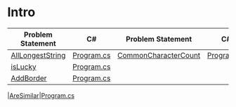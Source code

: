 # Intro 
|Problem Statement|C#|Problem Statement|C#|
|---|---|---|---|
|[AllLongestString](https://github.com/suren-vanyan/CodeSignal/tree/master/Intro/AllLongestString)|[Program.cs](https://github.com/suren-vanyan/CodeSignal/blob/master/Intro/AllLongestString/AllLongestString/Program.cs)|[CommonCharacterCount]()|[Program.cs](https://github.com/suren-vanyan/CodeSignal/blob/master/Intro/CommonCharacterCount/CommonCharacterCount/Program.cs)
|[isLucky]()|[Program.cs](https://github.com/suren-vanyan/CodeSignal/blob/master/Intro/isLucky/ConsoleApp1/Program.cs)
|[AddBorder]()|[Program.cs](https://github.com/suren-vanyan/CodeSignal/blob/master/Intro/AddBorder/AddBorder/Program.cs)

|[AreSimilar]()|[Program.cs](https://github.com/suren-vanyan/CodeSignal/blob/master/Intro/AreSimilar/AreSimilar/Program.cs)





